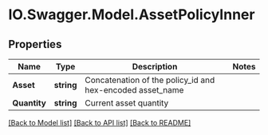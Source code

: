 # IO.Swagger.Model.AssetPolicyInner
## Properties

Name | Type | Description | Notes
------------ | ------------- | ------------- | -------------
**Asset** | **string** | Concatenation of the policy_id and hex-encoded asset_name | 
**Quantity** | **string** | Current asset quantity | 

[[Back to Model list]](../README.md#documentation-for-models) [[Back to API list]](../README.md#documentation-for-api-endpoints) [[Back to README]](../README.md)

